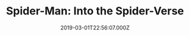 ---
title: "Spider-Man: Into the Spider-Verse"
year: 2018
date: 2019-03-01T22:56:07.000Z
permalink: /almanac/movies/2019-03-01-spider-man-into-the-spider-verse/index.html
rating: 3
tmdbid: 324857
---